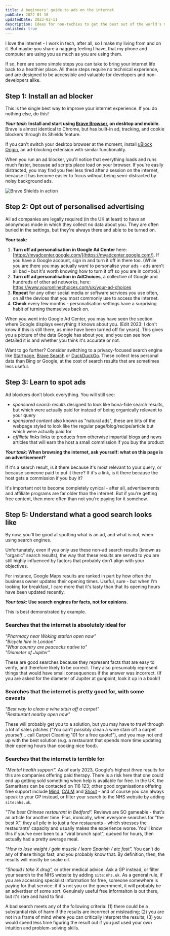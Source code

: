 ```yaml
---
title: A beginners' guide to ads on the internet
pubDate: 2022-01-16
updatedDate: 2023-02-11
description: Ideas for non-techies to get the best out of the world's most powerful tool.
unlisted: true
---
```


I love the internet - I work in tech, after all, so I make my living from and on it. But maybe you share a nagging feeling I have, that my phone and computer are using you as much as you are using them.

If so, here are some simple steps you can take to bring your internet life back to a healthier place. All these steps require no technical experience, and are designed to be accessible and valuable for developers and non-developers alike.

## Step 1: Install an ad blocker

This is the single best way to improve your internet experience. If you do nothing else, do this!

**_Your task:_ Install and start using [Brave Browser](https://brave.com/), on desktop and mobile.** Brave is almost identical to Chrome, but has built-in ad, tracking, and cookie blockers through its Shields feature.

If you can't switch your desktop browser at the moment, install [uBlock Origin](https://github.com/gorhill/uBlock#ublock-origin), an ad-blocking extension with similar functionality.

When you run an ad blocker, you'll notice that everything loads and runs much faster, because ad scripts place load on your browser. If you're easily distracted, you may find you feel less tired after a session on the internet, because it has become easier to focus without being semi-distracted by noisy background ads.

![Brave Shields in action](/img/brave-shields.png)

## Step 2: Opt out of personalised advertising

All ad companies are legally required (in the UK at least) to have an anonymous mode in which they collect no data about you. They are often buried in the settings, but they're always there and able to be turned on.

**Your task:**

1. **Turn off ad personalisation in Google Ad Center** here: [https://myadcenter.google.com/](https://myadcenter.google.com/). If you have a Google account, sign in and turn it off in there too. (While you are there you may actually _want_ to personalise your ads - ads aren't all bad - but it's worth knowing how to turn it off so you are in control.)
2. **Turn off ad personalisation in AdChoices**, a collective of Google and hundreds of other ad networks, here: https://www.youronlinechoices.com/uk/your-ad-choices
3. **Repeat** for any other social media or software services you use often, on all the devices that you most commonly use to access the internet.
4. **Check** every few months - personalisation settings have a surprising habit of turning themselves back on.

When you went into Google Ad Center, you may have seen the section where Google displays everything it knows about you. (Edit 2023: I don't know if this is still there, as mine have been turned off for years). This gives you a picture of the data Google has about you, and you can see how detailed it is and whether you think it's accurate or not.

Want to go further? Consider switching to a privacy-focused search engine like [Startpage](https://startpage.com), [Brave Search](https://search.brave.com) or [DuckDuckGo](https://duckduckgo.com). These collect less personal data than Bing or Google, at the cost of search results that are sometimes less useful.

## Step 3: Learn to spot ads

Ad blockers don’t block everything. You will still see:

- _sponsored search results_ designed to look like bona-fide search results, but which were actually paid for instead of being organically relevant to your query
- _sponsored content_ also known as "natural ads", these are bits of the webpage styled to look like the regular page/blog/recipe/article but which were actually paid for
- _affiliate links_ links to products from otherwise impartial blogs and news articles that will earn the host a small commission if you buy the product

**_Your task:_ When browsing the internet, ask yourself: what on this page is an advertisement?** 

If it's a search result, is it there because it's most relevant to your query, or because someone paid to put it there? If it's a link, is it there because the host gets a commission if you buy it?

It's important not to become completely cynical - after all, advertisements and affiliate programs are far older than the internet. But if you're getting free content, then more often than not you're paying for it somehow. 

## Step 5: Understand what a good search looks like

By now, you'll be good at spotting what is an ad, and what is not, when using search engines.

Unfortunately, even if you only use these non-ad search results (known as "organic" search results), the way that these results are served to you are still highly influenced by factors that probably don’t align with your objectives.

For instance, Google Maps results are ranked in part by how often the business owner updates their opening times. Useful, sure - but when I'm looking for breakfast, I care more that it's tasty than that its opening hours have been updated recently.

**_Your task:_ Use search engines for facts, not for opinions.**

This is best demonstrated by example.

### Searches that the internet is absolutely ideal for

_"Pharmacy near Woking station open now"_<br/>
_"Bicycle hire in London"_<br/>
_"What country are peacocks native to"_<br/>
_"Diameter of Jupiter"_

These are good searches because they represent facts that are easy to verify, and therefore likely to be correct. They also presumably represent things that would have small consequences if the answer was incorrect. (If you are asked for the diameter of Jupiter at gunpoint, look it up in a book!)

### Searches that the internet is pretty good for, with some caveats

_"Best way to clean a wine stain off a carpet"_<br/>
_"Restaurant nearby open now"_

These will probably get you to a solution, but you may have to trawl through a lot of sales pitches ("You can't possibly clean a wine stain off a carpet _yourself_... call Carpet Cleaning 101 for a free quote!"), and you may not end up with the best solution (e.g. a restaurant that spends more time updating their opening hours than cooking nice food).

### Searches that the internet is terrible for

_"Mental health support"._
As of early 2023, Google's highest _three_ results for this are companies offering paid therapy. There is a risk here that one could end up getting sold something when help is available for free. In the UK, the Samaritans can be contacted on 116 123; other good organisations offering free support include [Mind](https://www.mind.org.uk/information-support/helplines/), [CALM](https://www.thecalmzone.net/help/get-help/) and [Shout](https://www.giveusashout.org/) - and of course you can always speak to your GP instead, or filter your search to the NHS website by adding `site:nhs.uk`.

_"The best Chinese restaurant in Bedford"._ Reviews are SO gameable - that's an article for another time. Plus, ironically, when everyone searches for "the best X", they all pile in to just a few restaurants - which stresses the restaurants' capacity and usually makes the experience worse. You'll know this if you've ever been to a "viral brunch spot", queued for hours, then actually had a pretty average meal.

_“How to lose weight / gain muscle / learn Spanish / etc fast”._ You can’t do any of these things fast, and you probably know that. By definition, then, the results will mostly be snake oil.

_“Should I take X drug”,_ or other medical advice. Ask a GP instead, or filter your search to the NHS website by adding `site:nhs.uk`. As a general rule, if you are accessing specialist information for free, someone somewhere is paying for that service: if it's not you or the government, it will probably be an advertiser of some sort. Genuinely useful free informaiton is out there, but it's rare and hard to find.

A bad search meets any of the following criteria: (1) there could be a substantial risk of harm if the results are incorrect or misleading; (2) you are not in a frame of mind where you can critically interpret the results; (3) you would spend less time figuring the result out if you just used your own intuition and problem-solving skills.
